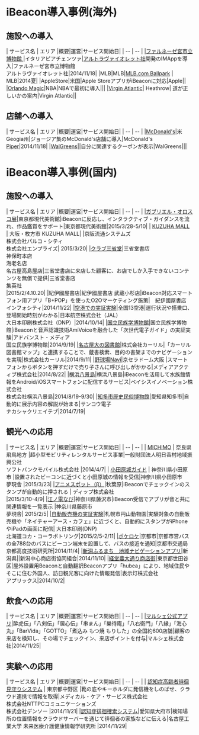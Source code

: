 # iBeacon導入事例(海外)

## 施設への導入
| サービス名 | エリア |概要|運営|サービス開始日|
| -- | -- |
|[ファルネーゼ宮市立博物館 ](http://www.palazzofarnese.piacenza.it/app)|イタリアピアチェンツァ|[アルトラヴァイオレット社](http://www.ultravioletapp.it/folio/imapp/)開発のIMAppを導入|ファルネーゼ宮市立博物館<br>アルトラヴァイオレット社|2014/11/18|
|MLB|MLB|[MLB.com Ballpark](https://itunes.apple.com/jp/app/id513135722?mt=8) | MLB|2014夏|
|AppleStore|米国|Apple StoreアプリがiBeaconに対応|Apple||
|[Orlando Magic](http://www.nba.com/magic/news/orlando-magic-becomes-first-nba-team-deploy-and-integrate-ibeacons-team-mobile-app-amway-center)|NBA|NBAで最初に導入|||
|[Virgin Atlantic](https://blog.virgin-atlantic.com/t5/Our-Future/Virgin-Atlantic-lights-the-way-with-Apple-s-iBeacon-technology/ba-p/26359#.VSuzCI7tmko)| Heathrow| 道が正しいかの案内|Virgin Atlantic||


## 店舗への導入
| サービス名 | エリア |概要|運営|サービス開始日|
| -- | -- |
|[McDonald's](http://www.businesswire.com/news/home/20141218005195/en/McDonald%E2%80%99s-Customers-Treated-Dining-Experience-Piper-Beacon#.VSthf47tlBc)|米Geogia州|ジョージア集のMcDonald's店舗に導入|McDonald's<br>[Piper](http://piper.ly/)|2014/11/18|
|[WalGreens](http://www.fosbury.co/case-study/walgreens)||自分に関連するクーポンが表示|WalGreens|||


# iBeacon導入事例(国内)

## 施設への導入

| サービス名 | エリア |概要|運営|サービス開始日|
| -- | -- |
|[ガブリエル・オロスコ展](http://www.mot-art-museum.jp/exhibition/orozcoapplication.html)|東京都現代美術館|iBeaconに反応し、インタラクティブ・ガイダンスを流れ、作品鑑賞をサポート|東京都現代美術館|2015/3/28-5/10|
| [KUZUHA MALL](http://www.kuzuha-mall.com/sp/app/) | 大阪・枚方市 KUZUHA MALL| |京阪流通システムズ<br>株式会社パルコ・シティ<br>株式会社エンプライズ| 2015/3/20|
|[クラブ三省堂]()|三省堂書店<br>神保町本店<br>海老名店<br>名古屋高島屋店|三省堂書店に来店した顧客に、お店でしか入手できないコンテンツを無償で提供|三省堂書店<br>集英社<br>|2015/2/4.10.20|
|紀伊國屋書店|紀伊國屋書店 武蔵小杉店|iBeacon対応スマートフォン用アプリ「B+POP」を使ったO2Oマーケティング施策|　紀伊國屋書店<br>インフォシティ|2014/11/22|
|[空港での実証実験](http://www.dnp.co.jp/news/10103470_2482.html)|全国13空港|運行状況や搭乗口、登場開始時刻がわかる|日本航空株式会社（JAL）<br>大日本印刷株式会社（DNP）|2014/10/14|
|[国立民族学博物館](http://www.minpaku.ac.jp/)|国立民族学博物館|iBeaconと音声認識技術AmiVoiceを融合した「次世代電子ガイド」の実証実験|アドバンスト・メディア<br>国立民族学博物館|2014/9/19|
|[名古屋大の図書館](http://www.nul.nagoya-u.ac.jp/)|株式会社カーリル|「カーリル図書館マップ」と連携することで、蔵書検索、目的の書架までのナビゲーションを実現|株式会社カーリル|2014/9/11|
|[野球場Navi](http://ballpark-navi.com/)|京セラドーム大阪 |スマートフォンからボタンを押すだけで売り子さんに呼び出しがかかる|メディアアクティブ株式会社|2014/8/22|
|[横浜八景島](http://www.seaparadise.co.jp/)|横浜八景島|iBeaconを活用して水族館情報をAndroid/iOSスマートフォンに配信するサービス|ベイシスイノベーション株式会社<br>株式会社横浜八景島|2014/8/19-9/30|
|[知多市歴史民俗博物館]()|愛知県知多市|自動的に展示内容の解説が始まる|サンコウ電子<br>ナカシャクリエイテブ|2014/7/19|

## 観光への応用

| サービス名 | エリア |概要|運営|サービス開始日|
| -- | -- |
| [MICHIMO](http://www.softbank.jp/corp/group/sbm/news/press/2015/20150407_01/) | 奈良県飛鳥地方 |超小型モビリティレンタルサービス事業|一般財団法人明日香村地域振興公社<br>ソフトバンクモバイル株式会社 |2014/4/7|
| [小田原城ガイド](https://itunes.apple.com/jp/app/xiao-tian-yuan-chenggaido/id971710211?mt=8) | 神奈川県小田原市 |設置されたビーコンに近づくと小田原城の情報を受信|神奈川県小田原市<br>夢現舎 |2015/3/23|
|[アニメスポット（β）](http://www.dip-net.co.jp/news/press-release/2015/03/-310.html)|秋葉原|iBeaconでチェックインのスタンプが自動的に押される | ディップ株式会社<br>  |2015/3/10-4/9|
|[江ノ電なび](http://www.mugensha.jp/info/%E6%B1%9F%E3%83%8E%E9%9B%BBx-ibeacon-%E3%80%8E%E6%B1%9F%E3%83%8E%E9%9B%BB%E3%81%AA%E3%81%B3%E3%80%8F.html)|神奈川県藤沢市|iBeacon受信でアプリが音と共に関連情報を一覧表示 |神奈川県藤原市<br>夢現舎|  2015/2/5|
|[自動販売機の実証実験](http://www.dnp.co.jp/news/10106781_2482.html)|札幌市円山動物園|実験対象の自動販売機や「ネイチャーアース・カフェ」に近づくと、自動的にスタンプがiPhoneやiPadの画面に配信| 大日本印刷(DNP)<br>北海道コカ・コーラボトリング|2015/2/5-2/11|
|[ポケロケ](http://blsetup.city.kyoto.jp/blsp/)|京都市|京都市営バスの全788台のバスにビーコン端末を設置して、バスの接近を通知|京都市交通局<br>京都高度技術研究所|2014/11/4|
|[新潟ふるまち　地域ナビゲーションアプリ](http://www.niigata-furumachi.jp/furumachi-app/)|新潟県||新潟中心商店街協同組合|2014/11/10|
|[経堂農大通り商店街](http://www.nodaistreet.com/)|東京都世田谷区|屋外設置用Beaconと自動翻訳Beaconアプリ「hubea」により、地域住民やそこに住む外国人、訪日観光客に向けた情報発信|表示灯株式会社<br>アプリックス|2014/10/2|

## 飲食への応用
| サービス名 | エリア |概要|運営|サービス開始日|
| -- | -- |
|[マルシェ公式アプリ](http://www.marche.co.jp/app/start.html)|酔虎伝」「八剣伝」「居心伝」「串まん」「樂待庵」「八右衛門」「八縁」「海心丸」「BarVida」「GOTTO」「煮込み もつ焼 もりした」の全国約600店舗|顧客の来店を検知し、その場でチェックイン、来店ポイントを付与|マルシェ株式会社|2014/11/25|

## 実験への応用
| サービス名 | エリア |概要|運営|サービス開始日|
| -- | -- |
| [認知症高齢者徘徊見守りシステム](http://www.softbank.jp/corp/group/sbm/news/press/2015/20150407_01/) | 東京都中野区 |靴の底やキーホルダに発信機をしのばせ、クラウド連携で情報を取得|メディカル・ケア・サービス株式会社<br>株式会社NTTPCコミュニケーションズ<br>株式会社デンソー |2014/11/21|
|[認知症徘徊捜索システム](http://www.aplix-ip.com/wp-content/uploads/112720147Fdad16e_PR.pdf)|愛知県大府市|検知場所の位置情報をクラウドサーバーを通じて徘徊者の家族などに伝える|名古屋工業大学 未来医療介護健康情報学研究所 |2014/11/29|
